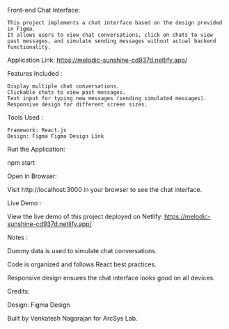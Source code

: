 Front-end Chat Interface:

    This project implements a chat interface based on the design provided in Figma.
	It allows users to view chat conversations, click on chats to view past messages, and simulate sending messages without actual backend functionality.
 
Application Link: https://melodic-sunshine-cd937d.netlify.app/

Features Included :

    Display multiple chat conversations.
    Clickable chats to view past messages.
    Text input for typing new messages (sending simulated messages).
    Responsive design for different screen sizes.
		
Tools Used :

    Framework: React.js
    Design: Figma Figma Design Link
		
Run the Application:

  npm start
	
Open in Browser:

  Visit http://localhost:3000 in your browser to see the chat interface.
	
Live Demo :

  View the live demo of this project deployed on Netlify:  https://melodic-sunshine-cd937d.netlify.app/

Notes :

  Dummy data is used to simulate chat conversations.
	
  Code is organized and follows React best practices.
	
  Responsive design ensures the chat interface looks good on all devices.
	
Credits: 

Design: Figma Design

Built by Venkatesh Nagarajan for ArcSys Lab.

